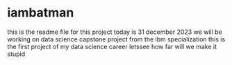# iambatman
this is the readme file for this project
today is 31 december 2023
we will be working on data science capstone project from the ibm specialization
this is the first project of my data science career
letssee how far will we make it
stupid
